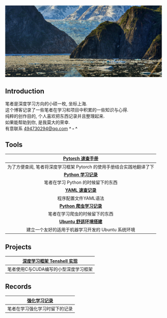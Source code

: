 ![home](img\home.jpg)



## Introduction

笔者是深度学习方向的小硕一枚,  坐标上海. <br>
这个博客记录了一些笔者在学习和项目中积累的一些知识与心得. <br>
纯粹的创作目的,  个人喜欢把东西记录并且整理起来. <br>
如果能帮助到你,  是我莫大的荣幸.  <br>
有意联系 494730294@qq.com   **^ - ^** <br>



## Tools

|                [Pytorch 速查手册](torch.html)                |
| :----------------------------------------------------------: |
| 为了方便查阅, 笔者将深度学习框架 Pytorch 的使用手册结合实践地翻译了下 |
|              [**Python 学习记录**](python.html)              |
|              笔者在学习 Python 的时候留下的东西              |
|                [**YAML 速查记录**](yaml.html)                |
|                     程序配置文件YAML语法                     |
|             [**Python 爬虫学习记录**](worm.html)             |
|                笔者在学习爬虫的时候留下的东西                |
|            [**Ubuntu 舒适环境搭建**](ubuntu.html)            |
|      建立一个友好的适用于机器学习开发的 Ubuntu 系统环境      |



## Projects

|      [深度学习框架 Tenshell 实现](dlgraph.html)   |
| :-----------------------------------: |
|笔者使用C与CUDA编写的小型深度学习框架|



## Records
|      [强化学习记录](rl.html)   |
| :-----------------------------------: |
|笔者在学习强化学习时留下的记录|



